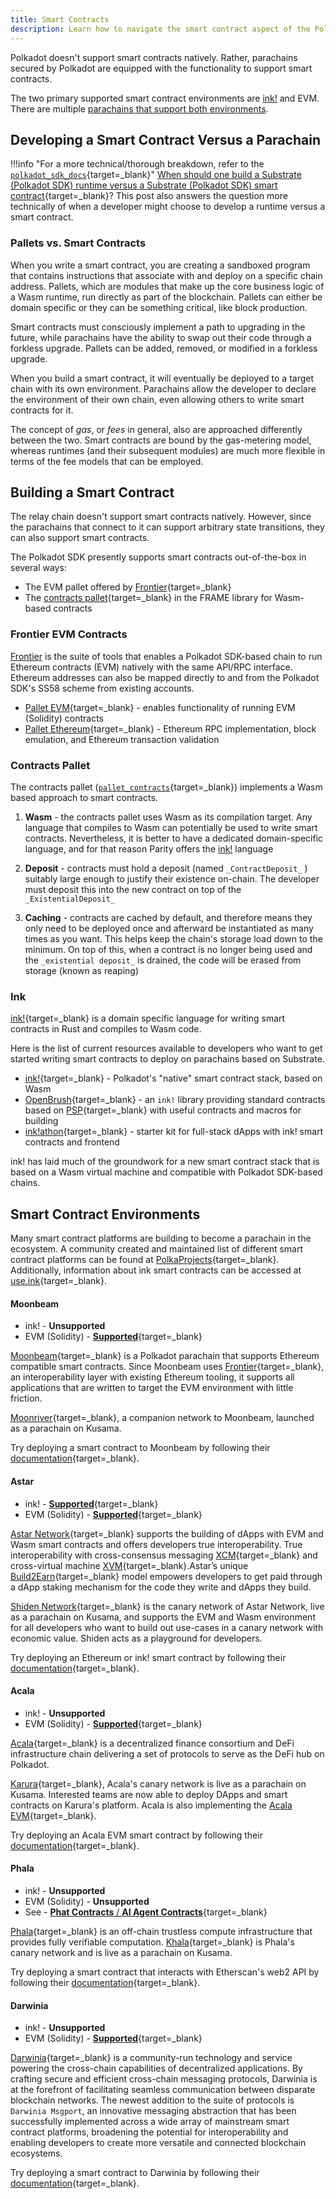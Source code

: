 ```yaml
---
title: Smart Contracts
description: Learn how to navigate the smart contract aspect of the Polkadot ecosystem, including available languages (Solidity, ink), platforms, and compilation targets.
---
```


Polkadot doesn't support smart contracts natively. Rather, parachains secured by Polkadot are equipped with the functionality to support smart contracts.

The two primary supported smart contract environments are [ink!](#ink) and EVM. There are multiple [parachains that support both environments](#smart-contract-environments).

## Developing a Smart Contract Versus a Parachain

!!!info "For a more technical/thorough breakdown, refer to the [`polkadot_sdk_docs`](https://paritytech.github.io/polkadot-sdk/master/polkadot_sdk_docs/reference_docs/runtime_vs_smart_contract/index.html){target=\_blank}"
      [When should one build a Substrate (Polkadot SDK) runtime versus a Substrate (Polkadot SDK) smart contract](https://stackoverflow.com/a/56041305){target=\_blank}? This post also answers the question more technically of when a developer might choose to develop a runtime versus a smart contract.

### Pallets vs. Smart Contracts

When you write a smart contract, you are creating a sandboxed program that contains instructions that associate with and deploy on a specific chain address. Pallets, which are modules that make up the core business logic of a Wasm runtime, run directly as part of the blockchain. Pallets can either be domain specific or they can be something critical, like block production.

Smart contracts must consciously implement a path to upgrading in the future, while parachains have the ability to swap out their code through a forkless upgrade. Pallets can be added, removed, or modified in a forkless upgrade.

When you build a smart contract, it will eventually be deployed to a target chain with its own environment. Parachains allow the developer to declare the environment of their own chain, even allowing others to write smart contracts for it.

The concept of *gas*, or *fees* in general, also are approached differently between the two. Smart contracts are bound by the gas-metering model, whereas runtimes (and their subsequent modules) are much more flexible in terms of the fee models that can be employed.

## Building a Smart Contract

The relay chain doesn't support smart contracts natively. However, since the parachains that connect to it can support arbitrary state transitions, they can also support smart contracts.

The Polkadot SDK presently supports smart contracts out-of-the-box in several ways:

- The EVM pallet offered by [Frontier](https://github.com/paritytech/frontier){target=\_blank}
- The [contracts pallet](https://github.com/paritytech/polkadot-sdk/blob/master/substrate/frame/contracts/){target=\_blank} in the FRAME library for Wasm-based contracts

### Frontier EVM Contracts

[Frontier](https://github.com/paritytech/frontier) is the suite of tools that enables a Polkadot SDK-based chain to run Ethereum contracts (EVM) natively with the same API/RPC interface. Ethereum addresses can also be mapped directly to and from the Polkadot SDK's SS58 scheme from existing accounts.

- [Pallet EVM](https://docs.rs/pallet-evm/latest/pallet_evm/){target=\_blank} - enables functionality of running EVM (Solidity) contracts
- [Pallet Ethereum](https://docs.rs/pallet-ethereum/latest/pallet_ethereum/){target=\_blank} - Ethereum RPC implementation, block emulation, and Ethereum transaction validation

### Contracts Pallet

The contracts pallet ([`pallet_contracts`](https://docs.rs/pallet-contracts/latest/pallet_contracts/index.html#contracts-pallet){target=\_blank}) implements a Wasm based approach to smart contracts.

1. **Wasm** - the contracts pallet uses Wasm as its compilation target. Any language that compiles to Wasm can potentially be used to write smart contracts. Nevertheless, it is better to have a dedicated domain-specific language, and for that reason Parity offers the [ink!](#ink) language

2. **Deposit** - contracts must hold a deposit (named `_ContractDeposit_` ) suitably large enough to justify their existence on-chain. The developer must deposit this into the new contract on top of the `_ExistentialDeposit_`

3. **Caching** - contracts are cached by default, and therefore means they only need to be deployed once and afterward be instantiated as many times as you want. This helps keep the chain's storage load down to the minimum. On top of this, when a contract is no longer being used and the `_existential deposit_` is drained, the code will be erased from storage (known as reaping)

### Ink

[ink!](https://github.com/use-ink/ink){target=\_blank} is a domain specific language for writing smart contracts in Rust and compiles to Wasm code.

Here is the list of current resources available to developers who want to get started writing smart contracts to deploy on parachains based on Substrate.

- [ink!](https://use.ink/){target=\_blank} - Polkadot's "native" smart contract stack, based on Wasm
- [OpenBrush](https://docs.openbrush.io/){target=\_blank} - an `ink!` library providing standard contracts based on [PSP](https://github.com/w3f/PSPs){target=\_blank} with useful contracts and macros for building
- [ink!athon](https://inkathon.xyz/){target=\_blank} - starter kit for full-stack dApps with ink! smart contracts and frontend

ink! has laid much of the groundwork for a new smart contract stack that is based on a Wasm virtual machine and compatible with Polkadot SDK-based chains.

## Smart Contract Environments

Many smart contract platforms are building to become a parachain in the ecosystem. A community created and maintained list of different smart contract platforms can be found at [PolkaProjects](https://www.polkaproject.com/#/projects?cateID=1&tagID=6){target=\_blank}. Additionally, information about ink smart contracts can be accessed at [use.ink](https://use.ink/#where-can-i-deploy-ink-contracts){target=\_blank}.

#### Moonbeam

- ink! - **Unsupported**
- EVM (Solidity) - [**Supported**](https://docs.moonbeam.network/builders/get-started/quick-start/){target=\_blank}

[Moonbeam](https://moonbeam.network/){target=\_blank} is a Polkadot parachain that supports Ethereum compatible smart contracts. Since Moonbeam uses [Frontier](https://github.com/paritytech/frontier){target=\_blank}, an interoperability layer with existing Ethereum tooling, it supports all applications that are written to target the EVM environment with little friction.

[Moonriver](https://docs.moonbeam.network/networks/moonriver/){target=\_blank}, a companion network to Moonbeam,
launched as a parachain on Kusama.

Try deploying a smart contract to Moonbeam by following their [documentation](https://docs.moonbeam.network/){target=\_blank}.

#### Astar

- ink! - [**Supported**](https://docs.astar.network/docs/build/#wasm-smart-contracts){target=\_blank}
- EVM (Solidity) - [ **Supported**](https://docs.astar.network/docs/build/#evm-smart-contracts){target=\_blank}

[Astar Network](https://astar.network/){target=\_blank} supports the building of dApps with EVM and Wasm smart contracts and offers developers true interoperability. True interoperability with cross-consensus messaging [XCM](https://wiki.polkadot.network/docs/learn-xcm){target=\_blank} and cross-virtual machine [XVM](https://astar.network/developers){target=\_blank}.Astar’s unique [Build2Earn](https://docs.astar.network/docs/build/#build2earn){target=\_blank} model empowers developers to get paid through a dApp staking mechanism for the code they write and dApps they build.

[Shiden Network](https://shiden.astar.network/){target=\_blank} is the canary network of Astar Network, live as a parachain on Kusama, and supports the EVM and Wasm environment for all developers who want to build out use-cases in a canary network with economic value. Shiden acts as a playground for developers.

Try deploying an Ethereum or ink! smart contract by following their
[documentation](https://docs.astar.network/){target=\_blank}.

#### Acala

- ink! - **Unsupported**
- EVM (Solidity) - [**Supported**](https://wiki.acala.network/build/development-guide){target=\_blank}

[Acala](https://acala.network/){target=\_blank} is a decentralized finance consortium and DeFi infrastructure chain
delivering a set of protocols to serve as the DeFi hub on Polkadot.

[Karura](https://acala.network/karura){target=\_blank}, Acala's canary network is live as a parachain on Kusama. Interested teams are now able to deploy DApps and smart contracts on Karura's platform. Acala is also implementing the [Acala EVM](https://wiki.acala.network/learn/acala-evm/why-acala-evm){target=\_blank}.

Try deploying an Acala EVM smart contract by following their [documentation](https://wiki.acala.network/build/development-guide/smart-contracts){target=\_blank}.

#### Phala

- ink! - **Unsupported**
- EVM (Solidity) - **Unsupported**
- See - [**Phat Contracts** / **AI Agent Contracts**](https://phala.network/phat-contract){target=\_blank}

[Phala](https://phala.network){target=\_blank} is an off-chain trustless compute infrastructure that provides fully verifiable computation. [Khala](https://phala.network/en/khala){target=\_blank} is Phala's canary network and is live as a parachain on Kusama.

Try deploying a smart contract that interacts with Etherscan's web2 API by following their
[documentation](https://docs.phala.network/ai-agent-contract/build){target=\_blank}.

#### Darwinia

- ink! - **Unsupported**
- EVM (Solidity) - [**Supported**](https://docs.darwinia.network/build/getting-started/networks/overview/){target=\_blank}

[Darwinia](https://darwinia.network/){target=\_blank} is a community-run technology and service powering the
cross-chain capabilities of decentralized applications. By crafting secure and efficient cross-chain
messaging protocols, Darwinia is at the forefront of facilitating seamless communication between
disparate blockchain networks. The newest addition to the suite of protocols is `Darwinia Msgport`,
an innovative messaging abstraction that has been successfully implemented across a wide array of
mainstream smart contract platforms, broadening the potential for interoperability and enabling
developers to create more versatile and connected blockchain ecosystems.

Try deploying a smart contract to Darwinia by following their [documentation](https://docs.darwinia.network/build/ethereum-tools/interact-with-web3js/){target=\_blank}.